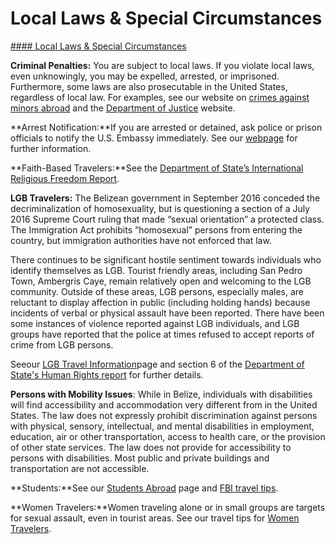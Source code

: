 # Local Laws & Special Circumstances

[#### Local Laws & Special Circumstances](javascript:void(0); "Local Laws & Special Circumstances")

**Criminal Penalties:** You are subject to local laws. If you violate local laws, even unknowingly, you may be expelled, arrested, or imprisoned. Furthermore, some laws are also prosecutable in the United States, regardless of local law. For examples, see our website on [crimes against minors abroad](http://travel.state.gov/content/passports/en/emergencies/arrest/criminalpenalties.html) and the [Department of Justice](https://www.justice.gov/) website.

**Arrest Notification:**If you are arrested or detained, ask police or prison officials to notify the U.S. Embassy immediately. See our [webpage](https://bz.usembassy.gov/contact/) for further information.

**Faith-Based Travelers:**See the [Department of State’s International Religious Freedom Report](https://www.state.gov/j/drl/rls/irf/).

**LGB Travelers:** The Belizean government in September 2016 conceded the decriminalization of homosexuality, but is questioning a section of a July 2016 Supreme Court ruling that made “sexual orientation” a protected class. The Immigration Act prohibits “homosexual” persons from entering the country, but immigration authorities have not enforced that law.

There continues to be significant hostile sentiment towards individuals who identify themselves as LGB. Tourist friendly areas, including San Pedro Town, Ambergris Caye, remain relatively open and welcoming to the LGB community. Outside of these areas, LGB persons, especially males, are reluctant to display affection in public (including holding hands) because incidents of verbal or physical assault have been reported. There have been some instances of violence reported against LGB individuals, and LGB groups have reported that the police at times refused to accept reports of crime from LGB persons.

Seeour [LGB Travel Information](http://travel.state.gov/content/passports/english/go/lgbt.html)page and section 6 of the [Department of State's Human Rights report](http://www.state.gov/j/drl/rls/hrrpt/) for further details.

**Persons with Mobility Issues**: While in Belize, individuals with disabilities will find accessibility and accommodation very different from in the United States. The law does not expressly prohibit discrimination against persons with physical, sensory, intellectual, and mental disabilities in employment, education, air or other transportation, access to health care, or the provision of other state services. The law does not provide for accessibility to persons with disabilities. Most public and private buildings and transportation are not accessible.

**Students:**See our [Students Abroad](http://travel.state.gov/content/studentsabroad/en.html) page and [FBI travel tips](https://www.fbi.gov/file-repository/student-travel-brochure-pdf.pdf/view).

**Women Travelers:**Women traveling alone or in small groups are targets for sexual assault, even in tourist areas. See our travel tips for [Women Travelers](http://travel.state.gov/content/passports/english/go/Women.html).